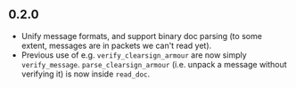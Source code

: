 ## 0.2.0

 * Unify message formats, and support binary doc
     parsing (to some extent, messages are in packets
     we can't read yet).
 * Previous use of e.g. `verify_clearsign_armour` are now
     simply `verify_message`. `parse_clearsign_armour` (i.e.
     unpack a message without verifying it) is now inside `read_doc`.
